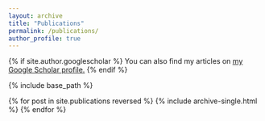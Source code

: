 ```yaml
---
layout: archive
title: "Publications"
permalink: /publications/
author_profile: true
---
```


{% if site.author.googlescholar %}
  You can also find my articles on <u><a href="https://scholar.google.at/citations?user=LOAnSv8AAAAJ">my Google Scholar profile</a>.</u>
{% endif %}

{% include base_path %}

{% for post in site.publications reversed %}
  {% include archive-single.html %}
{% endfor %}
